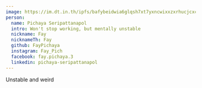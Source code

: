 ```yaml
---
image: https://im.dt.in.th/ipfs/bafybeidwia6glqsh7xt7yxncwixxzxrhucjcxcbglyowirn5yb5dtn3csm/faypichaya-grtn.webp
person:
  name: Pichaya Seripattanapol
  intro: Won't stop working, but mentally unstable
  nickname: Fay
  nicknameTh: Fay
  github: FayPichaya
  instagram: Fay_Pich
  facebook: fay.pichaya.3
  linkedin: pichaya-seripattanapol
---
```


Unstable and weird